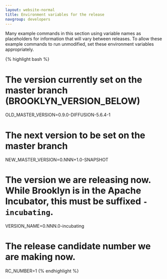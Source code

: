 ```yaml
---
layout: website-normal
title: Environment variables for the release
navgroup: developers
---
```


Many example commands in this section using variable names as placeholders for information that will vary between
releases. To allow these example commands to run unmodified, set these environment variables appropriately.

{% highlight bash %}
# The version currently set on the master branch (BROOKLYN_VERSION_BELOW)
OLD_MASTER_VERSION=0.9.0-DIFFUSION-5.6.4-1
# The next version to be set on the master branch
NEW_MASTER_VERSION=0.NNN+1.0-SNAPSHOT

# The version we are releasing now. While Brooklyn is in the Apache Incubator, this must be suffixed `-incubating`.
VERSION_NAME=0.NNN.0-incubating

# The release candidate number we are making now.
RC_NUMBER=1
{% endhighlight %}
